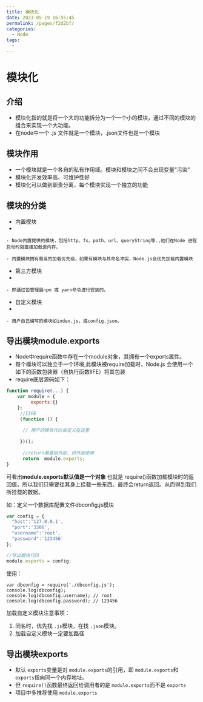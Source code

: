 ```yaml
---
title: 模块化
date: 2023-05-19 16:55:45
permalink: /pages/f2d2bf/
categories:
  - Node
tags:
  -
---
```

# 模块化

## 介绍

- 模块化指的就是将一个大的功能拆分为一个一个小的模块，通过不同的模块的组合来实现一个大功能。
- 在node中一个 .js 文件就是一个模块，.json文件也是一个模块

## 模块作用

- 一个模块就是一个各自的私有作用域。模块和模块之间不会出现变量"污染"
- 模块化开发效率高、可维护性好
- 模块化可以做到职责分离，每个模块实现一个独立的功能

## 模块的分类

- 内置模块
- 

    - Node内置提供的模块，包括http、fs、path、url、queryString等.,他们在Node 进程启动时就直接加载进内存。

    - 内置模块拥有最高的加载优先级，如果有模块与其命名冲突，Node.js会优先加载内置模块

- 第三方模块
- 

    - 即通过包管理器npm 或 yarn命令进行安装的。

- 自定义模块
- 

    - 用户自己编写的模块如index.js，或config.json。

## 导出模块module.exports

- Node中require函数中存在一个module对象，其拥有一个exports属性。
- 每个模块可以独立于一个环境,此模块被require加载时，Node.js 会使用一个如下的函数包装器（自执行函数IIFE）将其包装
- require底层源码如下：

```JavaScript
function require(...) {
 	var module = {
     	 exports:{}
    };
     //IIFE
     (function () {
       
      // 用户的模块代码会定义在这里
       
     })();
  
      //return暴露给外部，供外部使用
      return  module.exports;   
}
```

可看出**module.exports默认值是一个对象** 也就是 require()函数加载模块时的返回值，所以我们只需要往其身上挂载一些东西。最终会return返回。从而得到我们所挂载的数据。

如：定义一个数据库配置文件dbconfig.js模块

```JavaScript
var config = {
  "host":'127.0.0.1',
  "port":'3306',
  "username":'root',
  "password":'123456'
};

//导出模块代码
module.exports = config;
```

使用：

```Plain
var dbconfig = require('./dbconfig.js');
console.log(dbconfig);
console.log(dbconfig.username); // root
console.log(dbconfig.password); // 123456
```

加载自定义模块注意事项：

1. 同名时，优先找 `.js`模块，在找 `.json`模块。
2. 加载自定义模块一定要加路径

## 导出模块exports

- 默认 `exports`变量是对 `module.exports`的引用，即 `module.exports`和 `exports`指向同一个内存地址。
- 但 `require()`函数最终返回给调用者的是 `module.exports`而不是 `exports`
- 项目中多推荐使用 `module.exports`
